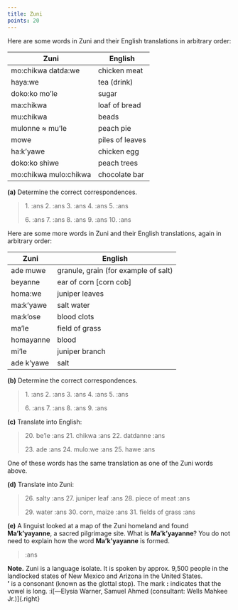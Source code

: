 ```yaml
---
title: Zuni
points: 20
---
```


Here are some words in Zuni and their English translations in
arbitrary order:

| Zuni | English |
| - | - |
| mo:chikwa datda:we | chicken meat |
| haya:we | tea (drink) |
| doko:ko mo’le | sugar |
| ma:chikwa | loaf of bread |
| mu:chikwa | beads |
| mulonne ≈ mu’le | peach pie |
| mowe | piles of leaves |
| ha:k’yawe | chicken egg |
| doko:ko shiwe | peach trees |
| mo:chikwa mulo:chikwa | chocolate bar |

**(a)** Determine the correct correspondences.

> 1\. :ans 2\. :ans 3\. :ans 4\. :ans 5\. :ans
>
> 6\. :ans 7\. :ans 8\. :ans 9\. :ans 10\. :ans

Here are some more words in Zuni and their English translations, again in arbitrary order:

| Zuni | English |
| - | - |
| ade muwe | granule, grain (for example of salt) |
| beyanne | ear of corn [corn cob] |
| homa:we | juniper leaves |
| ma:k’yawe | salt water |
| ma:k’ose | blood clots |
| ma’le | field of grass |
| homayanne | blood |
| mi’le | juniper branch |
| ade k’yawe | salt |

**(b)** Determine the correct correspondences.

> 1\. :ans 2\. :ans 3\. :ans 4\. :ans 5\. :ans
>
> 6\. :ans 7\. :ans 8\. :ans 9\. :ans

**(c)** Translate into English:

> 20\. be’le :ans 21\. chikwa :ans 22\. datdanne :ans 
>
> 23\. ade :ans 24\. mulo:we :ans 25\. hawe :ans

One of these words has the same translation as one of the Zuni words above.

**(d)** Translate into Zuni:
> 26\. salty :ans 27\. juniper leaf :ans 28\. piece of meat :ans 
>
> 29\. water :ans 30\. corn, maize :ans 31\. fields of grass :ans

**(e)** A linguist looked at a map of the Zuni homeland and found **Ma’k’yayanne**, a sacred
pilgrimage site. What is **Ma’k’yayanne**? You do not need to explain how the word
**Ma’k’yayanne** is formed.

> :ans

**Note.** Zuni is a language isolate. It is spoken by approx. 9,500 people in the landlocked states
of New Mexico and Arizona in the United States.
<br>**’** is a consonant (known as the glottal stop). The mark **:** indicates that the vowel is
long. :i[—Elysia Warner, Samuel Ahmed (consultant: Wells Mahkee Jr.)]{.right}